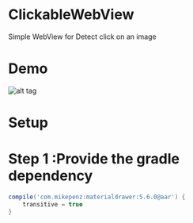 # ClickableWebView
Simple WebView for Detect click on an image

# Demo
![alt tag](https://raw.githubusercontent.com/AhmadNemati/ClickableWebView/test/art/webview.gif)
# Setup
# Step 1 :Provide the gradle dependency

```gradle
compile('com.mikepenz:materialdrawer:5.6.0@aar') {
	transitive = true
}
```

